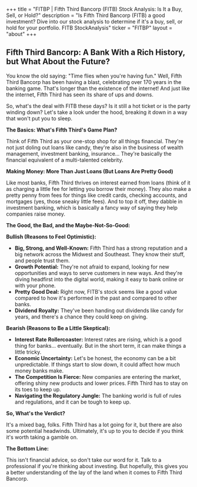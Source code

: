 +++
title = "FITBP |  Fifth Third Bancorp (FITB) Stock Analysis: Is It a Buy, Sell, or Hold?"
description = "Is Fifth Third Bancorp (FITB) a good investment? Dive into our stock analysis to determine if it's a buy, sell, or hold for your portfolio. FITB StockAnalysis"
ticker = "FITBP"
layout = "about"
+++

        


## Fifth Third Bancorp: A Bank With a Rich History, but What About the Future?

You know the old saying: "Time flies when you're having fun." Well, Fifth Third Bancorp has been having a blast, celebrating over 170 years in the banking game. That's longer than the existence of the internet! And just like the internet, Fifth Third has seen its share of ups and downs.  

So, what's the deal with FITB these days?  Is it still a hot ticket or is the party winding down?  Let's take a look under the hood, breaking it down in a way that won't put you to sleep. 

**The Basics: What's Fifth Third's Game Plan?**

Think of Fifth Third as your one-stop shop for all things financial.  They're not just doling out loans like candy, they're also in the business of wealth management, investment banking, insurance...  They're basically the financial equivalent of a multi-talented celebrity.

**Making Money: More Than Just Loans (But Loans Are Pretty Good)**

Like most banks, Fifth Third thrives on interest earned from loans (think of it as charging a little fee for letting you borrow their money). They also make a pretty penny from fees for things like credit cards, checking accounts, and mortgages (yes, those sneaky little fees). And to top it off, they dabble in investment banking, which is basically a fancy way of saying they help companies raise money.

**The Good, the Bad, and the Maybe-Not-So-Good:**

**Bullish (Reasons to Feel Optimistic):**

* **Big, Strong, and Well-Known:**  Fifth Third has a strong reputation and a big network across the Midwest and Southeast.  They know their stuff, and people trust them.
* **Growth Potential:**  They're not afraid to expand, looking for new opportunities and ways to serve customers in new ways.  And they're diving headfirst into the digital world, making it easy to bank online or with your phone.
* **Pretty Good Deal:**  Right now, FITB's stock seems like a good value compared to how it's performed in the past and compared to other banks.  
* **Dividend Royalty:**  They've been handing out dividends like candy for years, and there's a chance they could keep on giving.

**Bearish (Reasons to Be a Little Skeptical):**

* **Interest Rate Rollercoaster:**  Interest rates are rising, which is a good thing for banks... eventually.  But in the short term, it can make things a little tricky.  
* **Economic Uncertainty:**  Let's be honest, the economy can be a bit unpredictable.  If things start to slow down, it could affect how much money banks make.
* **The Competition Is Fierce:**  New companies are entering the market, offering shiny new products and lower prices.  Fifth Third has to stay on its toes to keep up.
* **Navigating the Regulatory Jungle:**  The banking world is full of rules and regulations, and it can be tough to keep up.  

**So, What's the Verdict?**

It's a mixed bag, folks. Fifth Third has a lot going for it, but there are also some potential headwinds.  Ultimately, it's up to you to decide if you think it's worth taking a gamble on.  

**The Bottom Line:**

This isn't financial advice, so don't take our word for it.  Talk to a professional if you're thinking about investing.  But hopefully, this gives you a better understanding of the lay of the land when it comes to Fifth Third Bancorp. 

        